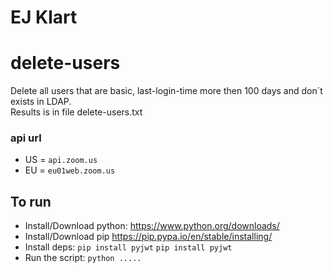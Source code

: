 # EJ Klart

# delete-users
Delete all users that are basic, last-login-time more then 100 days and don´t exists in LDAP.\
Results is in file delete-users.txt

### api url
* US = `api.zoom.us`
* EU = `eu01web.zoom.us`

## To run
* Install/Download python:
https://www.python.org/downloads/
* Install/Download pip
https://pip.pypa.io/en/stable/installing/
* Install deps:
`pip install pyjwt`
`pip install pyjwt`
* Run the script:
`python .....`
